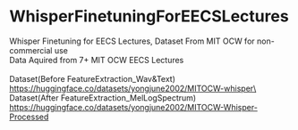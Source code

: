 # WhisperFinetuningForEECSLectures
Whisper Finetuning for EECS Lectures, Dataset From MIT OCW for non-commercial use\
Data Aquired from 7+ MIT OCW EECS Lectures\
\
Dataset(Before FeatureExtraction_Wav&Text)
https://huggingface.co/datasets/yongjune2002/MITOCW-whisper\
\
Dataset(After FeatureExtraction_MelLogSpectrum)\
https://huggingface.co/datasets/yongjune2002/MITOCW-Whisper-Processed
